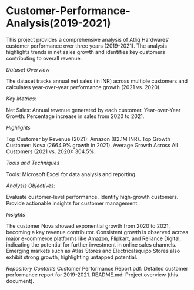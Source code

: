 # Customer-Performance-Analysis(2019-2021)

This project provides a comprehensive analysis of Atliq Hardwares' customer performance over three years (2019-2021). The analysis highlights trends in net sales growth and identifies key customers contributing to overall revenue.

*Dataset Overview*

The dataset tracks annual net sales (in INR) across multiple customers and calculates year-over-year performance growth (2021 vs. 2020).

*Key Metrics:*

Net Sales: Annual revenue generated by each customer.
Year-over-Year Growth: Percentage increase in sales from 2020 to 2021.

*Highlights*

Top Customer by Revenue (2021): Amazon (82.1M INR).
Top Growth Customer: Nova (2664.9% growth in 2021).
Average Growth Across All Customers (2021 vs. 2020): 304.5%.

*Tools and Techniques*

Tools: Microsoft Excel for data analysis and reporting.

*Analysis Objectives:*

Evaluate customer-level performance.
Identify high-growth customers.
Provide actionable insights for customer management.

*Insights*

The customer Nova showed exponential growth from 2020 to 2021, becoming a key revenue contributor.
Consistent growth is observed across major e-commerce platforms like Amazon, Flipkart, and Reliance Digital, indicating the potential for further investment in online sales channels.
Emerging markets such as Atlas Stores and Electricalsquipo Stores also exhibit strong growth, highlighting untapped potential.

*Repository Contents*
Customer Performance Report.pdf: Detailed customer performance report for 2019-2021.
README.md: Project overview (this document).
